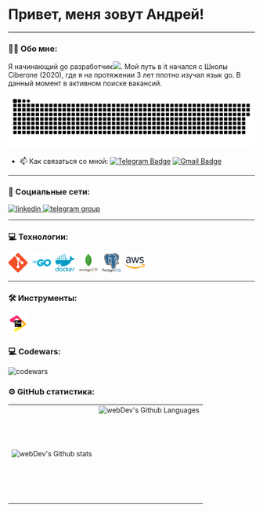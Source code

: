 
# Привет, меня зовут Андрей!

---

### :man_technologist: Обо мне:

Я начинающий go разработчик<img src="https://media.giphy.com/media/WUlplcMpOCEmTGBtBW/giphy.gif" width="30px">. Мой путь в it начался с Школы Ciberone (2020), где я на протяжении 3 лет плотно изучал язык go. В данный момент в активном поиске вакансий.

<p align="center">
 <img width="600" src="github-snake.svg" alt="snake"/>
</p>

- :mailbox: Как связаться со мной: [![Telegram Badge](https://img.shields.io/badge/-morgunandrey-blue?style=flat&logo=Telegram&logoColor=white)](https://t.me/MorgunAO) [![Gmail Badge](https://img.shields.io/badge/-Gmail-red?style=flat&logo=Gmail&logoColor=white)](mailto:a.o.morgun@gmail.com)

---

### 🤝 Социальные сети:

  <div id="badges">
    <a href="https://www.linkedin.com/in/andrey-morgun-992578279/" target="_blank">
      <img src="https://cdn-icons-png.flaticon.com/512/2504/2504799.png" width="40" height="40" alt="linkedin" />
    </a>
    <a href="https://t.me/MorgunAO" target="_blank">
      <img src="https://cdn-icons-png.flaticon.com/512/2111/2111646.png" width="40" height="40" alt="telegram group" />
    </a>
  </div>

---

### 💻 Технологии:

<div>
  <img src="https://github.com/devicons/devicon/blob/master/icons/git/git-original.svg" title="git" alt="git" width="40" height="40"/>&nbsp
  <img src="https://github.com/devicons/devicon/blob/master/icons/go/go-original-wordmark.svg" title="go" alt="go" width="40" height="40"/>&nbsp
  <img src="https://github.com/devicons/devicon/blob/master/icons/docker/docker-plain-wordmark.svg" title="docker" alt="docker" width="40" height="40"/>&nbsp
  <img src="https://github.com/devicons/devicon/blob/master/icons/mongodb/mongodb-original-wordmark.svg" title="mongodb" alt="mongodb" width="40" height="40"/>&nbsp
  <img src="https://github.com/devicons/devicon/blob/master/icons/postgresql/postgresql-original-wordmark.svg" title="postgresql" alt="postgresql" width="40" height="40"/>&nbsp
  <img src="https://github.com/devicons/devicon/blob/master/icons/amazonwebservices/amazonwebservices-original-wordmark.svg" title="amazonwebservices" alt="amazonwebservices" width="40" height="40"/>&nbsp
  <!-- <img src="https://github.com/devicons/devicon/blob/master/icons/redux/redux-original.svg" title="redux" alt="redux" width="40" height="40"/>&nbsp; -->
</div>

---

### 🛠 Инструменты:

<div>
  <img src="https://github.com/devicons/devicon/blob/master/icons/jetbrains/jetbrains-original.svg" title="jetbrains" alt="jetbrains" width="40" height="40"/>&nbsp;
</div>

### 💻 Codewars:

![codewars](https://www.codewars.com/users/andrey.morgun1029/badges/large)

### ⚙️ GitHub статистика:

<table>
  <tr>
    <td>
      <img align="left" src="http://github-readme-streak-stats.herokuapp.com?user=andReyM228&theme=dark&background=000000" alt="webDev's Github stats" />
    </td>
    <td>
      <img height="195px" align="right" alt="webDev's Github Languages" src="https://github-readme-stats-sigma-five.vercel.app/api/top-langs/?username=andReyM228&layout=compact&theme=vision-friendly-dark" />
    </td>
  </tr>
</table>

